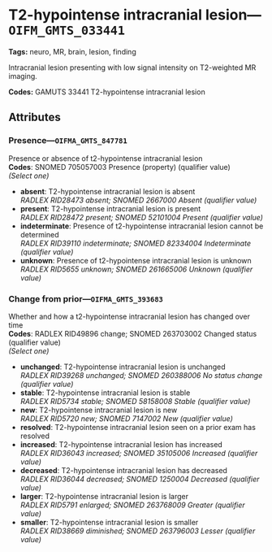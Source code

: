# T2-hypointense intracranial lesion—`OIFM_GMTS_033441`

**Tags:** neuro, MR, brain, lesion, finding

Intracranial lesion presenting with low signal intensity on T2-weighted MR imaging.

**Codes:** GAMUTS 33441 T2-hypointense intracranial lesion

## Attributes

### Presence—`OIFMA_GMTS_847781`

Presence or absence of t2-hypointense intracranial lesion  
**Codes**: SNOMED 705057003 Presence (property) (qualifier value)  
*(Select one)*

- **absent**: T2-hypointense intracranial lesion is absent  
_RADLEX RID28473 absent; SNOMED 2667000 Absent (qualifier value)_
- **present**: T2-hypointense intracranial lesion is present  
_RADLEX RID28472 present; SNOMED 52101004 Present (qualifier value)_
- **indeterminate**: Presence of t2-hypointense intracranial lesion cannot be determined  
_RADLEX RID39110 indeterminate; SNOMED 82334004 Indeterminate (qualifier value)_
- **unknown**: Presence of t2-hypointense intracranial lesion is unknown  
_RADLEX RID5655 unknown; SNOMED 261665006 Unknown (qualifier value)_

### Change from prior—`OIFMA_GMTS_393683`

Whether and how a t2-hypointense intracranial lesion has changed over time  
**Codes**: RADLEX RID49896 change; SNOMED 263703002 Changed status (qualifier value)  
*(Select one)*

- **unchanged**: T2-hypointense intracranial lesion is unchanged  
_RADLEX RID39268 unchanged; SNOMED 260388006 No status change (qualifier value)_
- **stable**: T2-hypointense intracranial lesion is stable  
_RADLEX RID5734 stable; SNOMED 58158008 Stable (qualifier value)_
- **new**: T2-hypointense intracranial lesion is new  
_RADLEX RID5720 new; SNOMED 7147002 New (qualifier value)_
- **resolved**: T2-hypointense intracranial lesion seen on a prior exam has resolved  
- **increased**: T2-hypointense intracranial lesion has increased  
_RADLEX RID36043 increased; SNOMED 35105006 Increased (qualifier value)_
- **decreased**: T2-hypointense intracranial lesion has decreased  
_RADLEX RID36044 decreased; SNOMED 1250004 Decreased (qualifier value)_
- **larger**: T2-hypointense intracranial lesion is larger  
_RADLEX RID5791 enlarged; SNOMED 263768009 Greater (qualifier value)_
- **smaller**: T2-hypointense intracranial lesion is smaller  
_RADLEX RID38669 diminished; SNOMED 263796003 Lesser (qualifier value)_